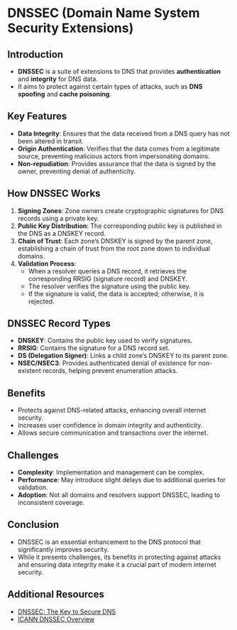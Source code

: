 # DNSSEC (Domain Name System Security Extensions)

## Introduction
- **DNSSEC** is a suite of extensions to DNS that provides **authentication** and **integrity** for DNS data.
- It aims to protect against certain types of attacks, such as **DNS spoofing** and **cache poisoning**.

## Key Features
- **Data Integrity**: Ensures that the data received from a DNS query has not been altered in transit.
- **Origin Authentication**: Verifies that the data comes from a legitimate source, preventing malicious actors from impersonating domains.
- **Non-repudiation**: Provides assurance that the data is signed by the owner, preventing denial of authenticity.

## How DNSSEC Works
1. **Signing Zones**: Zone owners create cryptographic signatures for DNS records using a private key.
2. **Public Key Distribution**: The corresponding public key is published in the DNS as a DNSKEY record.
3. **Chain of Trust**: Each zone’s DNSKEY is signed by the parent zone, establishing a chain of trust from the root zone down to individual domains.
4. **Validation Process**:
   - When a resolver queries a DNS record, it retrieves the corresponding RRSIG (signature record) and DNSKEY.
   - The resolver verifies the signature using the public key.
   - If the signature is valid, the data is accepted; otherwise, it is rejected.

## DNSSEC Record Types
- **DNSKEY**: Contains the public key used to verify signatures.
- **RRSIG**: Contains the signature for a DNS record set.
- **DS (Delegation Signer)**: Links a child zone’s DNSKEY to its parent zone.
- **NSEC/NSEC3**: Provides authenticated denial of existence for non-existent records, helping prevent enumeration attacks.

## Benefits
- Protects against DNS-related attacks, enhancing overall internet security.
- Increases user confidence in domain integrity and authenticity.
- Allows secure communication and transactions over the internet.

## Challenges
- **Complexity**: Implementation and management can be complex.
- **Performance**: May introduce slight delays due to additional queries for validation.
- **Adoption**: Not all domains and resolvers support DNSSEC, leading to inconsistent coverage.

## Conclusion
- DNSSEC is an essential enhancement to the DNS protocol that significantly improves security.
- While it presents challenges, its benefits in protecting against attacks and ensuring data integrity make it a crucial part of modern internet security.

## Additional Resources
- [DNSSEC: The Key to Secure DNS](https://dnssec.net/)
- [ICANN DNSSEC Overview](https://www.icann.org/resources/pages/dnssec-overview-2016-06-01-en)

